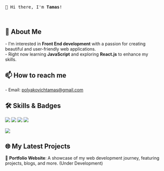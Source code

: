 <p align="left">
  <br><br>
  <samp>
    👋 Hi there, I'm <strong>Tamas</strong>!
  </samp>
</p>
<br>
<h2 align="left">🚀 About Me</h2>

<p align="left">
    -  I'm interested in <strong>Front End development</strong> with a passion for creating beautiful and user-friendly web applications.<br>
    -  Right now learning <strong>JavaScript</strong> and exploring <strong>React.js</strong> to enhance my skills.<br>
</p>

<h2 align="left">📫 How to reach me</h2>

<p align="left">
  -  Email: <a href="mailto:polyakovichtamas@gmail.com">polyakovichtamas@gmail.com</a><br>
</p>

<h2 align="left">🛠 Skills & Badges</h2>

<p align="left">
  <img src="https://img.shields.io/badge/html5-%23E34F26.svg?style=for-the-badge&logo=html5&logoColor=white"/>
  <img src="https://img.shields.io/badge/javascript-%23323330.svg?style=for-the-badge&logo=javascript&logoColor=%23F7DF1E"/>
  <img src="https://img.shields.io/badge/css3-%231572B6.svg?style=for-the-badge&logo=css3&logoColor=white"/>
  <img src="https://img.shields.io/badge/react-%2320232a.svg?style=for-the-badge&logo=react&logoColor=%2361DAFB"/>
  <br><br>
  <img src="https://www.codewars.com/users/polyakovich.dev/badges/large"/>
</p>

<h2 align="left">🌐 My Latest Projects</h2>

<p align="left">
  🔭 <strong>Portfolio Website</strong>: A showcase of my web development journey, featuring projects, blogs, and more. (Under Development)<br>
</p>

<!-- Egyéb személyes vagy projekt specifikus információk -->

<!--
Polyakovich/Polyakovich egy ✨ különleges ✨ repository, mert a `README.md` (ez a fájl) megjelenik a GitHub profilodon.
Megtekintheted a Változások előnézetét a Preview linkre kattintva.
-->
